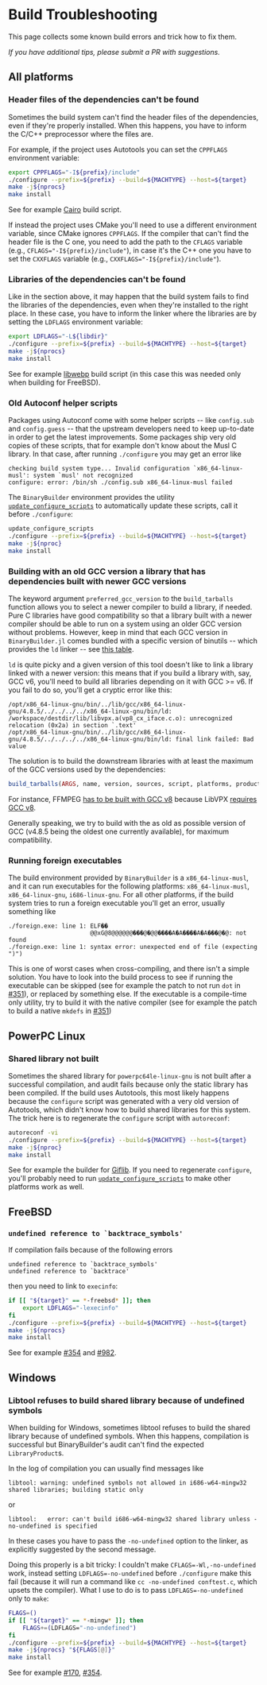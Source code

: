 # Build Troubleshooting

This page collects some known build errors and trick how to fix them.

*If you have additional tips, please submit a PR with suggestions.*

## All platforms

### Header files of the dependencies can't be found

Sometimes the build system can't find the header files of the dependencies, even if they're properly installed.  When this happens, you have to inform the C/C++ preprocessor where the files are.

For example, if the project uses Autotools you can set the `CPPFLAGS` environment variable:

```sh
export CPPFLAGS="-I${prefix}/include"
./configure --prefix=${prefix} --build=${MACHTYPE} --host=${target}
make -j${nprocs}
make install
```

See for example [Cairo](https://github.com/JuliaPackaging/Yggdrasil/blob/9a1ae803823e0dba7628bc71ff794d0c79e39c95/C/Cairo/build_tarballs.jl#L16-L17) build script.

If instead the project uses CMake you'll need to use a different environment variable, since CMake ignores `CPPFLAGS`.  If the compiler that can't find the header file is the C one, you need to add the path to the `CFLAGS` variable (e.g., `CFLAGS="-I${prefix}/include"`), in case it's the C++ one you have to set the `CXXFLAGS` variable (e.g., `CXXFLAGS="-I${prefix}/include"`).

### Libraries of the dependencies can't be found

Like in the section above, it may happen that the build system fails to find the libraries of the dependencies, even when they're installed to the right place.  In these case, you have to inform the linker where the libraries are by setting the `LDFLAGS` environment variable:

```sh
export LDFLAGS="-L${libdir}"
./configure --prefix=${prefix} --build=${MACHTYPE} --host=${target}
make -j${nprocs}
make install
```

See for example [libwebp](https://github.com/JuliaPackaging/Yggdrasil/blob/9a1ae803823e0dba7628bc71ff794d0c79e39c95/L/libwebp/build_tarballs.jl#L19-L21) build script (in this case this was needed only when building for FreeBSD).

### Old Autoconf helper scripts

Packages using Autoconf come with some helper scripts -- like `config.sub` and `config.guess` -- that the upstream developers need to keep up-to-date in order to get the latest improvements.  Some packages ship very old copies of these scripts, that for example don't know about the Musl C library.  In that case, after running `./configure` you may get an error like

```
checking build system type... Invalid configuration `x86_64-linux-musl': system `musl' not recognized
configure: error: /bin/sh ./config.sub x86_64-linux-musl failed
```

The `BinaryBuilder` environment provides the utility [`update_configure_scripts`](https://juliapackaging.github.io/BinaryBuilder.jl/dev/build_tips/#Utilities-in-the-build-environment-1) to automatically update these scripts, call it before `./configure`:

```sh
update_configure_scripts
./configure --prefix=${prefix} --build=${MACHTYPE} --host=${target}
make -j${nproc}
make install
```

### Building with an old GCC version a library that has dependencies built with newer GCC versions

The keyword argument `preferred_gcc_version` to the `build_tarballs` function allows you to select a newer compiler to build a library, if needed.  Pure C libraries have good compatibility so that a library built with a newer compiler should be able to run on a system using an older GCC version without problems.  However, keep in mind that each GCC version in `BinaryBuilder.jl` comes bundled with a specific version of binutils  -- which provides the `ld` linker -- see [this table](https://github.com/JuliaPackaging/Yggdrasil/blob/master/RootFS.md#compiler-shards).

`ld` is quite picky and a given version of this tool doesn't like to link a library linked with a newer version: this means that if you build a library with, say, GCC v6, you'll need to build all libraries depending on it with GCC >= v6.  If you fail to do so, you'll get a cryptic error like this:

```
/opt/x86_64-linux-gnu/bin/../lib/gcc/x86_64-linux-gnu/4.8.5/../../../../x86_64-linux-gnu/bin/ld: /workspace/destdir/lib/libvpx.a(vp8_cx_iface.c.o): unrecognized relocation (0x2a) in section `.text'
/opt/x86_64-linux-gnu/bin/../lib/gcc/x86_64-linux-gnu/4.8.5/../../../../x86_64-linux-gnu/bin/ld: final link failed: Bad value
```

The solution is to build the downstream libraries with at least the maximum of the GCC versions used by the dependencies:

```julia
build_tarballs(ARGS, name, version, sources, script, platforms, products, dependencies; preferred_gcc_version=v"8")
```

For instance, FFMPEG [has to be built with GCC v8](https://github.com/JuliaPackaging/Yggdrasil/blob/9a1ae803823e0dba7628bc71ff794d0c79e39c95/F/FFMPEG/build_tarballs.jl#L140) because LibVPX [requires GCC v8](https://github.com/giordano/Yggdrasil/blob/2b13acd75081bc8105685602fcad175296264243/L/LibVPX/build_tarballs.jl).

Generally speaking, we try to build with the as old as possible version of GCC (v4.8.5 being the oldest one currently available), for maximum compatibility.

### Running foreign executables

The build environment provided by `BinaryBuilder` is a `x86_64-linux-musl`, and it can run executables for the following platforms: `x86_64-linux-musl`, `x86_64-linux-gnu`, `i686-linux-gnu`.  For all other platforms, if the build system tries to run a foreign executable you'll get an error, usually something like

```
./foreign.exe: line 1: ELF��
                       @@xG@8@@@@@@���@�@@����A�A����A�A���@�@: not found
./foreign.exe: line 1: syntax error: unexpected end of file (expecting ")")
```

This is one of worst cases when cross-compiling, and there isn't a simple solution.  You have to look into the build process to see if running the executable can be skipped (see for example the patch to not run `dot` in [#351](https://github.com/JuliaPackaging/Yggdrasil/pull/351)), or replaced by something else.  If the executable is a compile-time only utility, try to build it with the native compiler (see for example the patch to build a native `mkdefs` in [#351](https://github.com/JuliaPackaging/Yggdrasil/pull/351))

## PowerPC Linux

### Shared library not built

Sometimes the shared library for `powerpc64le-linux-gnu` is not built after a successful compilation, and audit fails because only the static library has been compiled.  If the build uses Autotools, this most likely happens because the `configure` script was generated with a very old version of Autotools, which didn't know how to build shared libraries for this system.  The trick here is to regenerate the `configure` script with `autoreconf`:

```sh
autoreconf -vi
./configure --prefix=${prefix} --build=${MACHTYPE} --host=${target}
make -j${nproc}
make install
```

See for example the builder for [Giflib](https://github.com/JuliaPackaging/Yggdrasil/blob/78fb3a7b4d00f3bc7fd2b1bcd24e96d6f31d6c4b/G/Giflib/build_tarballs.jl).  If you need to regenerate `configure`, you'll probably need to run [`update_configure_scripts`](https://juliapackaging.github.io/BinaryBuilder.jl/dev/build_tips/#Utilities-in-the-build-environment-1) to make other platforms work as well.

## FreeBSD

### ``undefined reference to `backtrace_symbols'``

If compilation fails because of the following errors

```
undefined reference to `backtrace_symbols'
undefined reference to `backtrace'
```

then you need to link to `execinfo`:

```sh
if [[ "${target}" == *-freebsd* ]]; then
    export LDFLAGS="-lexecinfo"
fi
./configure --prefix=${prefix} --build=${MACHTYPE} --host=${target}
make -j${nprocs}
make install
```

See for example [#354](https://github.com/JuliaPackaging/Yggdrasil/pull/354) and [#982](https://github.com/JuliaPackaging/Yggdrasil/pull/982).

## Windows

### Libtool refuses to build shared library because of undefined symbols

When building for Windows, sometimes libtool refuses to build the shared library because of undefined symbols.  When this happens, compilation is successful but BinaryBuilder's audit can't find the expected `LibraryProduct`s.

In the log of compilation you can usually find messages like

```
libtool: warning: undefined symbols not allowed in i686-w64-mingw32 shared libraries; building static only
```

or

```
libtool:   error: can't build i686-w64-mingw32 shared library unless -no-undefined is specified
```

In these cases you have to pass the `-no-undefined` option to the linker, as explicitly suggested by the second message.

Doing this properly is a bit tricky: I couldn't make `CFLAGS=-Wl,-no-undefined` work, instead setting `LDFLAGS=-no-undefined` before `./configure` make this fail (because it will run a command like `cc -no-undefined conftest.c`, which upsets the compiler).  What I use to do is to pass `LDFLAGS=-no-undefined` only to `make`:

```sh
FLAGS=()
if [[ "${target}" == *-mingw* ]]; then
    FLAGS+=(LDFLAGS="-no-undefined")
fi
./configure --prefix=${prefix} --build=${MACHTYPE} --host=${target}
make -j${nprocs} "${FLAGS[@]}"
make install
```

See for example [#170](https://github.com/JuliaPackaging/Yggdrasil/pull/170), [#354](https://github.com/JuliaPackaging/Yggdrasil/pull/354).
